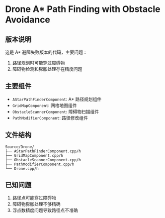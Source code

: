 # Drone A* Path Finding with Obstacle Avoidance

## 版本说明
这是 A* 避障失败版本的代码，主要问题：
1. 路径规划时可能穿过障碍物
2. 障碍物检测和膨胀处理存在精度问题

## 主要组件
- `AStarPathFinderComponent`: A* 路径规划组件
- `GridMapComponent`: 网格地图组件
- `ObstacleScannerComponent`: 障碍物扫描组件
- `PathModifierComponent`: 路径修改组件

## 文件结构
```
Source/Drone/
├── AStarPathFinderComponent.cpp/h
├── GridMapComponent.cpp/h
├── ObstacleScannerComponent.cpp/h
├── PathModifierComponent.cpp/h
└── Drone.cpp/h
```

## 已知问题
1. 路径点可能穿过障碍物
2. 障碍物膨胀处理不够精确
3. 浮点数精度问题导致路径点不准确 
